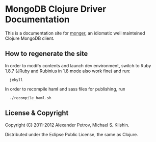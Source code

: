 # MongoDB Clojure Driver Documentation #

This is a documentation site for [monger](https://github.com/michaelklishin/monger), an idiomatic well mainteined Clojure MongoDB client.


## How to regenerate the site

In order to modify contents and launch dev environment, switch to Ruby 1.8.7 (JRuby and Rubinius in 1.8 mode also work fine) and run:

      jekyll

In order to recompile haml and sass files for publishing, run

      ./recompile_haml.sh

## License & Copyright

Copyright (C) 2011-2012 Alexander Petrov, Michael S. Klishin.

Distributed under the Eclipse Public License, the same as Clojure.
